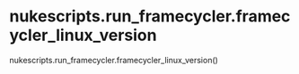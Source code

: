 # nukescripts.run_framecycler.framecycler_linux_version
nukescripts.run_framecycler.framecycler_linux_version()
